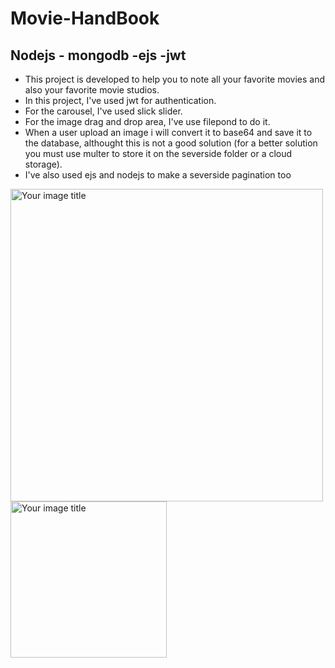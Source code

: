# Movie-HandBook
<h2> Nodejs - mongodb -ejs -jwt</h2>
<ul>
  <li>This project is developed to help you to note all your favorite movies and also your favorite movie studios.</li>
  <li>In this project, I've used jwt for authentication.</li>
  <li>For the carousel, I've used slick slider.</li> 
  <li>For the image drag and drop area, I've use filepond to do it.</li>
  <li>When a user upload an image i will convert it to base64 and save it to the database, althought this is not a good solution (for a better solution you must use multer to store it on the severside folder or a cloud storage).</li>
  <li>I've also used ejs and nodejs to make a severside pagination too</li>
</ul>
<img src="https://user-images.githubusercontent.com/31760814/138594707-a70b23c1-cebc-43d1-8b93-29b316de341f.png" alt="Your image title" width="500px"/>
<img src="https://user-images.githubusercontent.com/31760814/138594717-08e4495f-3294-40c7-a38f-aaad88792268.png" alt="Your image title" width="250px"/>


